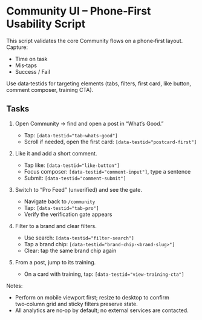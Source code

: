 # Community UI – Phone‑First Usability Script

This script validates the core Community flows on a phone‑first layout. Capture:
- Time on task
- Mis‑taps
- Success / Fail

Use data‑testids for targeting elements (tabs, filters, first card, like button, comment composer, training CTA).

## Tasks

1) Open Community → find and open a post in “What’s Good.”
   - Tap: `[data-testid="tab-whats-good"]`
   - Scroll if needed, open the first card: `[data-testid="postcard-first"]`

2) Like it and add a short comment.
   - Tap like: `[data-testid="like-button"]`
   - Focus composer: `[data-testid="comment-input"]`, type a sentence
   - Submit: `[data-testid="comment-submit"]`

3) Switch to “Pro Feed” (unverified) and see the gate.
   - Navigate back to `/community`
   - Tap: `[data-testid="tab-pro"]`
   - Verify the verification gate appears

4) Filter to a brand and clear filters.
   - Use search: `[data-testid="filter-search"]`
   - Tap a brand chip: `[data-testid="brand-chip-<brand-slug>"]`
   - Clear: tap the same brand chip again

5) From a post, jump to its training.
   - On a card with training, tap: `[data-testid="view-training-cta"]`

Notes:
- Perform on mobile viewport first; resize to desktop to confirm two‑column grid and sticky filters preserve state.
- All analytics are no‑op by default; no external services are contacted.
